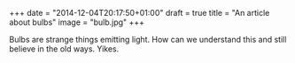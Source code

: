 +++
date = "2014-12-04T20:17:50+01:00"
draft = true
title = "An article about bulbs"
image = "bulb.jpg"
+++

Bulbs are strange things emitting light. How can we understand this and still believe in the old ways. Yikes.

